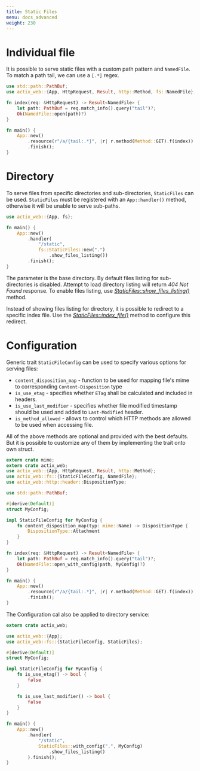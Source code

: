 ```yaml
---
title: Static Files
menu: docs_advanced
weight: 230
---
```


# Individual file

It is possible to serve static files with a custom path pattern and `NamedFile`. To
match a path tail, we can use a `[.*]` regex.

```rust
use std::path::PathBuf;
use actix_web::{App, HttpRequest, Result, http::Method, fs::NamedFile};

fn index(req: &HttpRequest) -> Result<NamedFile> {
    let path: PathBuf = req.match_info().query("tail")?;
    Ok(NamedFile::open(path)?)
}

fn main() {
    App::new()
        .resource(r"/a/{tail:.*}", |r| r.method(Method::GET).f(index))
        .finish();
}
```

# Directory

To serve files from specific directories and sub-directories, `StaticFiles` can be used.
`StaticFiles` must be registered with an `App::handler()` method, otherwise
it will be unable to serve sub-paths.

```rust
use actix_web::{App, fs};

fn main() {
    App::new()
        .handler(
            "/static",
            fs::StaticFiles::new(".")
                .show_files_listing())
        .finish();
}
```

The parameter is the base directory. By default files listing for sub-directories
is disabled. Attempt to load directory listing will return *404 Not Found* response.
To enable files listing, use
[*StaticFiles::show_files_listing()*](../../actix-web/actix_web/fs/struct.StaticFiles.html#method.show_files_listing)
method.

Instead of showing files listing for directory, it is possible to redirect
to a specific index file. Use the
[*StaticFiles::index_file()*](../../actix-web/actix_web/fs/struct.StaticFiles.html#method.index_file)
method to configure this redirect.

# Configuration

Generic trait `StaticFileConfig` can be used to specify various options
for serving files:

- `content_disposition_map` - function to be used for mapping file's mime to corresponding `Content-Disposition` type
- `is_use_etag` - specifies whether `ETag` shall be calculated and included in headers.
- `is_use_last_modifier` - specifies whether file modified timestamp should be used and added to `Last-Modified` header.
- `is_method_allowed` - allows to control which HTTP methods are allowed to be used when accessing file.

All of the above methods are optional and provided with the best defaults.
But it is possible to customize any of them by implementing the trait onto own struct.

```rust
extern crate mime;
extern crate actix_web;
use actix_web::{App, HttpRequest, Result, http::Method};
use actix_web::fs::{StaticFileConfig, NamedFile};
use actix_web::http::header::DispositionType;

use std::path::PathBuf;

#[derive(Default)]
struct MyConfig;

impl StaticFileConfig for MyConfig {
    fn content_disposition_map(typ: mime::Name) -> DispositionType {
        DispositionType::Attachment
    }
}

fn index(req: &HttpRequest) -> Result<NamedFile> {
    let path: PathBuf = req.match_info().query("tail")?;
    Ok(NamedFile::open_with_config(path, MyConfig)?)
}

fn main() {
    App::new()
        .resource(r"/a/{tail:.*}", |r| r.method(Method::GET).f(index))
        .finish();
}
```

The Configuration cal also be applied to directory service:

```rust
extern crate actix_web;

use actix_web::{App};
use actix_web::fs::{StaticFileConfig, StaticFiles};

#[derive(Default)]
struct MyConfig;

impl StaticFileConfig for MyConfig {
    fn is_use_etag() -> bool {
        false
    }

    fn is_use_last_modifier() -> bool {
        false
    }
}

fn main() {
    App::new()
        .handler(
            "/static",
            StaticFiles::with_config(".", MyConfig)
                .show_files_listing()
        ).finish();
}
```
